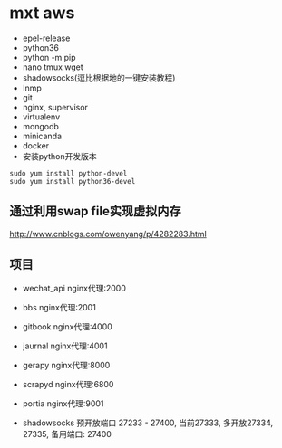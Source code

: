 # mxt aws

- epel-release
- python36 
- python -m pip
- nano tmux wget
- shadowsocks(逗比根据地的一键安装教程)
- lnmp
- git
- nginx, supervisor
- virtualenv
- mongodb
- minicanda
- docker
- 安装python开发版本
```
sudo yum install python-devel
sudo yum install python36-devel
```

## 通过利用swap file实现虚拟内存

http://www.cnblogs.com/owenyang/p/4282283.html


## 项目

- wechat_api    nginx代理:2000
- bbs    nginx代理:2001

- gitbook   nginx代理:4000
- jaurnal   nginx代理:4001

- gerapy    nginx代理:8000   
- scrapyd   nginx代理:6800
- portia    nginx代理:9001


- shadowsocks 预开放端口 27233 - 27400, 当前27333, 多开放27334, 27335, 备用端口: 27400

